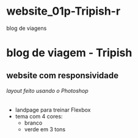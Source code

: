# website_01p-Tripish-r
blog de viagens

# blog de viagem - Tripish
## website com responsividade
###### layout feito usando o Photoshop
 - landpage para treinar Flexbox
 - tema com 4 cores:
   - branco
   - verde em 3 tons
   